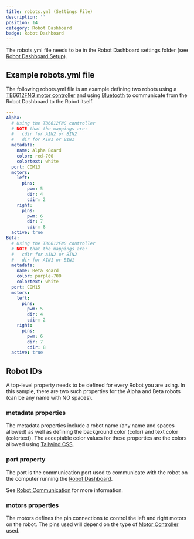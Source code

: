 ```yaml
---
title: robots.yml (Settings File)
description: ''
position: 14
category: Robot Dashboard
badge: Robot Dashboard
---
```


<alert type="info">
The robots.yml file needs to be in the Robot Dashboard settings folder (see <a href="/robot-dashboard-setup">Robot Dashboard Setup</a>).
</alert>

## Example robots.yml file

The following robots.yml file is an example defining two robots using a <a href="/motor-controllers">TB6612FNG motor controller</a> and using <a href="/robot-communication">Bluetooth</a> to communicate from the Robot Dashboard to the Robot itself.

```yaml
---
Alpha:
  # Using the TB6612FNG controller
  # NOTE that the mappings are:
  #   cdir for AIN2 or BIN2
  #   dir for AIN1 or BIN1
  metadata:
    name: Alpha Board
    color: red-700
    colortext: white
  port: COM13
  motors:
    left:
      pins:
        pwm: 5
        dir: 4
        cdir: 2
    right:
      pins:
        pwm: 6
        dir: 7
        cdir: 8
  active: true
Beta:
  # Using the TB6612FNG controller
  # NOTE that the mappings are:
  #   cdir for AIN2 or BIN2
  #   dir for AIN1 or BIN1
  metadata:
    name: Beta Board
    color: purple-700
    colortext: white
  port: COM15
  motors:
    left:
      pins:
        pwm: 5
        dir: 4
        cdir: 2
    right:
      pins:
        pwm: 6
        dir: 7
        cdir: 8
  active: true
```

## Robot IDs

A top-level property needs to be defined for every Robot you are using. In this sample, there are two such properties for the Alpha and Beta robots (can be any name with NO spaces).

### metadata properties

The metadata properties include a robot name (any name and spaces allowed) as well as defining the background color (color) and text color (colortext). The acceptable color values for these properties are the colors allowed using [Tailwind CSS](https://tailwindcss.com/docs/customizing-colors#default-color-palette).

### port property

The port is the communication port used to communicate with the robot on the computer running the [Robot Dashboard](/robot-dashboard). 

See [Robot Communication](/robot-communication) for more information.

### motors properties

The motors defines the pin connections to control the left and right motors on the robot. The pins used will depend on the type of [Motor Controller](/motor-controllers) used.
